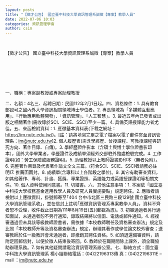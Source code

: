```yaml
---
layout: posts
title: "【徵才公告】 國立臺中科技大學資訊管理系誠徵【專案】教學人員"
date: 2022-07-06 10:03
categories: 資訊管理學會
author: csim
---
```


 

【徵才公告】 國立臺中科技大學資訊管理系誠徵【專案】教學人員











 

 

 

一、職稱：專案副教授或專案助理教授

二、名額：4名三、起聘日期：民國112年2月1日起。四、資格條件：1. 具有教育部認可之國內外大學資訊相關領域博士學位者。2. 專長領域為「多媒體互動應用」、「行動應用軟體開發」、「資訊管理」、「人工智慧」。3. 最近五年內已發表或出版之相關著作(需收錄於SCI、SCIE、SSCI)至少一篇。4. 具備英語授課能力者尤佳。五、來函檢附資料：1. 應徵基本資料表(下載之網址：https://im.nutc.edu.tw/)。[註：請將填寫完畢之電子檔案以電子郵件寄至資訊管理系：im@nutc.edu.tw]2. 個人履歷表(需含學經歷、曾授課程、可教授課程與研究方向、著作目錄、自傳)。3. 學經歷證件影本（含碩士與博士學位證書影印本），國外大學畢業者，學歷證件及成績單須經外交部駐外館處檢驗完成。4. 工作證明(如：勞工保險或服務證明)。5. 助理教授以上教師證書影印本（無者免附）。6. 完整著作目錄及代表著作論文全文三篇。(符合SCI、SCIE、SSCI者請務必註明)7. 推薦函兩封。8. 成績單(含專科以上各階段之學位)。9. 其它有助審查資料，如其他著作、專利、計畫、獲獎、專業證照、英語能力或英語授課證明等相關文件。10. 個人資料使用同意書。11. 切結書。六、其他注意事項：1. 本案依「國立臺中科技大學校務基金進用教學人員及研究人員實施要點」規定聘任。2. 應徵者請檢附以上應徵資料，掛號郵寄至｢404 台中市北區三民路三段129號 國立臺中科技大學資訊管理系收｣，並在信封上註明｢應徵資訊管理系專案教學人員｣，資料不齊者恕不受理，收件截止日期為111年8月19日(五)(郵戳為憑)。3. 初審通過者另行通知面試，未通過者恕不另行通知，錄取結果將以信函、電話或郵件通知。4. 經複審通過但未具該等級教師證書者，需依據「本校教師聘任及資格審查辦法」規定及比照「本校教師升等及資格審查辦法」規定，辦理其著作或學位論文校外審查；送審教師於任一級教評會未通過者，即撤銷其聘任資格。5. 如須退還備審資料，請附足回郵信封，以便於徵人結束後寄回。6. 教師於在職期間除上課外，須全職協助辦理系務。7. 如有其他疑問請電洽資訊管理系辦公室。七、聯絡方式：國立臺中科技大學資訊管理系 楊小姐聯絡電話：(04)22196313傳 真：(04)22196311E – mail ：im@nutc.edu.tw



 
